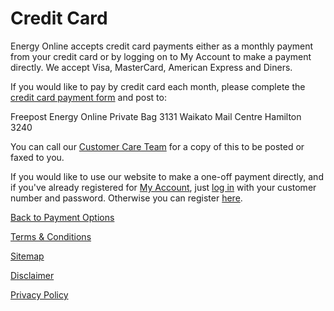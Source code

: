 # Credit Card
Energy Online accepts credit card payments either as a monthly payment from your credit card or by logging on to My Account to make a payment directly. We accept Visa, MasterCard, American Express and Diners.

If you would like to pay by credit card each month, please complete the [credit card payment form](https://www.energyonline.co.nz/Portals/0/Forms/Direct_Debit_by_Credit_Card.pdf) and post to:

Freepost
Energy Online
Private Bag 3131
Waikato Mail Centre
Hamilton 3240

You can call our [Customer Care Team](https://www.energyonline.co.nz/Default.aspx?tabid=66) for a copy of this to be posted or faxed to you.

If you would like to use our website to make a one-off payment directly, and if you've already registered for [My Account](https://www.energyonline.co.nz/Default.aspx?tabid=204), just [log in](https://www.energyonline.co.nz/Default.aspx?tabid=77) with your customer number and password. Otherwise you can register [here](https://www.energyonline.co.nz/Default.aspx?tabid=77&controltype=1&m=403).

[Back to Payment Options](http://www.energyonline.co.nz/business/business_faqs/business_faqs_-_payment_options)



[Terms & Conditions](http://www.energyonline.co.nz/terms)

[Sitemap](http://www.energyonline.co.nz/home/site_map)

[Disclaimer](http://www.energyonline.co.nz/home/site_map/disclaimer)

[Privacy Policy](http://www.energyonline.co.nz/home/site_map/privacy_policy)
